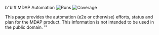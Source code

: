 b"b'# MDAP Automation
![Runs](https://badges.openebs.ci/badge/E2E%20runs-67-orange.svg)
![Coverage](https://badges.openebs.ci/badge/E2E%20coverage-52%25-green.svg)




This page provides the automation (e2e or otherwise) efforts, status and plan for the MDAP product. This information is not intended to be used in the public domain.
'"